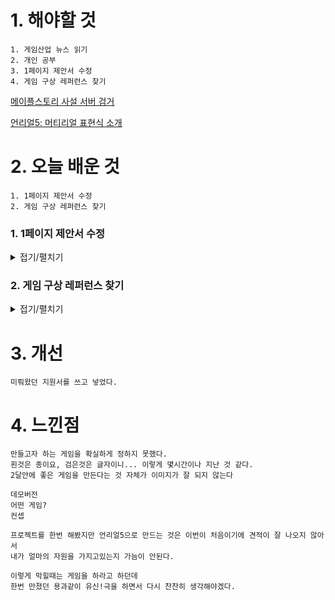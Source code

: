 # 1. 해야할 것
```
1. 게임산업 뉴스 읽기
2. 개인 공부
3. 1페이지 제안서 수정
4. 게임 구상 레퍼런스 찾기
```
[메이플스토리 사설 서버 검거](https://www.gamemeca.com/view.php?gid=1742514)

[언리얼5: 머티리얼 표현식 소개](https://dev.epicgames.com/community/learning/courses/7wR/unreal-engine-53ee42/n2vO/unreal-engine-503186)



# 2. 오늘 배운 것
```
1. 1페이지 제안서 수정
2. 게임 구상 레퍼런스 찾기
```
### 1. 1페이지 제안서 수정
<details>
<summary>접기/펼치기</summary>

```
변경없이 팀원들과 의견공유함
게임을 만들 사람들은 정해졌지만 만들게임을 정하지 못했다는게 아이러니
```
</details>

### 2. 게임 구상 레퍼런스  찾기
<details>
<summary>접기/펼치기</summary>

1. 앨리스 매드니스 리턴즈

![image](https://github.com/JM94Ent/TIL-WIL/assets/143363550/f8ba62af-856b-43d1-940d-56a166ac64d6)

[스토리 요약](https://bbs.ruliweb.com/hobby/board/300496/read/241335)

****
2. 스탠리 패러블

![image](https://github.com/JM94Ent/TIL-WIL/assets/143363550/b5252b4a-8a7d-4d70-bd08-aa6d59e50435)

[스토리 요약](https://www.youtube.com/watch?v=8NXPdxOarfQ&t=585s)

****
3. P의 거짓

![image](https://github.com/JM94Ent/TIL-WIL/assets/143363550/531dcdeb-5a2f-42a7-adca-f3d52973df30)

[스토리 요약?](https://www.youtube.com/watch?v=GRG_q6LrX4I)
</details>

# 3. 개선
```
미뤄왔던 지원서를 쓰고 넣었다.
```

# 4. 느낀점
```
만들고자 하는 게임을 확실하게 정하지 못했다.
흰것은 종이요, 검은것은 글자이니... 이렇게 몇시간이나 지난 것 같다.
2달안에 좋은 게임을 만든다는 것 자체가 이미지가 잘 되지 않는다

데모버전
어떤 게임?
컨셉

프로젝트를 한번 해봤지만 언리얼5으로 만드는 것은 이번이 처음이기에 견적이 잘 나오지 않아서
내가 얼마의 자원을 가지고있는지 가늠이 안된다.

이렇게 막힐때는 게임을 하라고 하던데
한번 만졌던 용과같이 유신!극을 하면서 다시 찬찬히 생각해야겠다.
```


